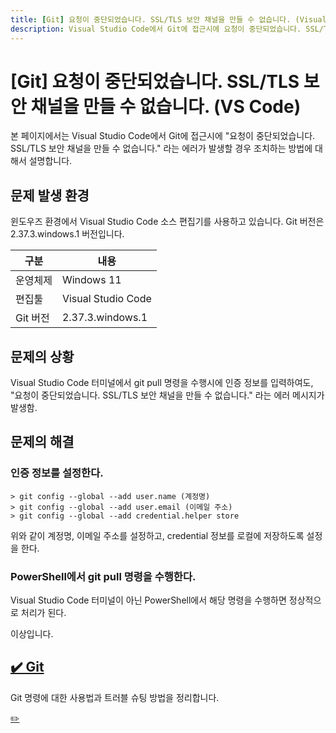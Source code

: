 ```yaml
---
title: [Git] 요청이 중단되었습니다. SSL/TLS 보안 채널을 만들 수 없습니다. (Visual Studio Code / Git 2.37.3)
description: Visual Studio Code에서 Git에 접근시에 요청이 중단되었습니다. SSL/TLS 보안 채널을 만들 수 없습니다. 에러가 발생할 때 조치하는 방법에 대해서 설명합니다.
---
```



[Git] 요청이 중단되었습니다. SSL/TLS 보안 채널을 만들 수 없습니다. (VS Code)
===


본 페이지에서는 Visual Studio Code에서 Git에 접근시에 
"요청이 중단되었습니다. SSL/TLS 보안 채널을 만들 수 없습니다."
라는 에러가 발생할 경우 조치하는 방법에 대해서 설명합니다. 


문제 발생 환경
---


윈도우즈 환경에서 Visual Studio Code 소스 편집기를 사용하고 있습니다. 
Git 버전은 2.37.3.windows.1 버전입니다.


|구분|내용|
|---|---|
|운영체제|Windows 11|
|편집툴|Visual Studio Code|
|Git 버전|2.37.3.windows.1|


문제의 상황
---


Visual Studio Code 터미널에서 git pull 명령을 수행시에 
인증 정보를 입력하여도, 
"요청이 중단되었습니다. SSL/TLS 보안 채널을 만들 수 없습니다."
라는 에러 메시지가 발생함.


문제의 해결
---


### 인증 정보를 설정한다.


```
> git config --global --add user.name (계정명)
> git config --global --add user.email (이메일 주소)
> git config --global --add credential.helper store
```


위와 같이 계정명, 이메일 주소를 설정하고, 
credential 정보를 로컬에 저장하도록 설정을 한다. 


### PowerShell에서 git pull 명령을 수행한다.


Visual Studio Code 터미널이 아닌 PowerShell에서 
해당 명령을 수행하면 정상적으로 처리가 된다. 


이상입니다. 






[✔️  Git ](index.html 'Git 명령에 대한 사용법과 트러블 슈팅 방')
---


Git 명령에 대한 사용법과 트러블 슈팅 방법을 정리합니다. 


[✏️ ](https://www.github.com/boyinblue/boyinblue.github.io/edit/main/014_git/001_git_TheRequstWasAborted_CouldNotCreateSSL_TLS_SecureChannel.md '수정하기')

